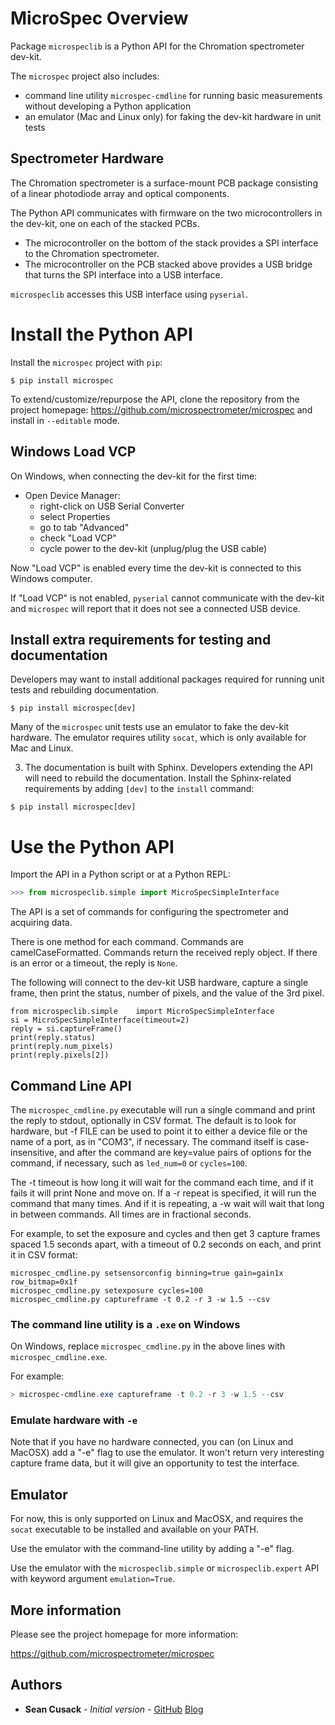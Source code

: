 # MicroSpec Overview
Package `microspeclib` is a Python API for the Chromation
spectrometer dev-kit.

The `microspec` project also includes:

- command line utility `microspec-cmdline` for running basic
  measurements without developing a Python application
- an emulator (Mac and Linux only) for faking the dev-kit
  hardware in unit tests

## Spectrometer Hardware

The Chromation spectrometer is a surface-mount PCB package
consisting of a linear photodiode array and optical components.

The Python API communicates with firmware on the two
microcontrollers in the dev-kit, one on each of the stacked PCBs.

- The microcontroller on the bottom of the stack provides a SPI
interface to the Chromation spectrometer.
- The microcontroller on the PCB stacked above provides a USB
  bridge that turns the SPI interface into a USB interface.

`microspeclib` accesses this USB interface using `pyserial`.

# Install the Python API

Install the `microspec` project with `pip`:

```
$ pip install microspec
```

To extend/customize/repurpose the API, clone the repository from
the project homepage:
<https://github.com/microspectrometer/microspec> and install in
`--editable` mode.

## Windows Load VCP
On Windows, when connecting the dev-kit for the first time:

- Open Device Manager:
    - right-click on USB Serial Converter
    - select Properties
    - go to tab "Advanced"
    - check "Load VCP"
    - cycle power to the dev-kit (unplug/plug the USB cable)

Now "Load VCP" is enabled every time the dev-kit is connected to
this Windows computer.

If "Load VCP" is not enabled, `pyserial` cannot communicate with
the dev-kit and `microspec` will report that it does not see a
connected USB device.

## Install extra requirements for testing and documentation

Developers may want to install additional packages required for
running unit tests and rebuilding documentation.

```
$ pip install microspec[dev]
```

Many of the `microspec` unit tests use an emulator to fake the
dev-kit hardware. The emulator requires utility `socat`, which is
only available for Mac and Linux.

3. The documentation is built with Sphinx. Developers extending
   the API will need to rebuild the documentation. Install the
   Sphinx-related requirements by adding `[dev]` to the `install`
   command:

```
$ pip install microspec[dev]
```

# Use the Python API

Import the API in a Python script or at a Python REPL:

```python
>>> from microspeclib.simple import MicroSpecSimpleInterface
```

The API is a set of commands for configuring the spectrometer and
acquiring data.

There is one method for each command. Commands are
camelCaseFormatted. Commands return the received reply object. If
there is an error or a timeout, the reply is `None`.

The following will connect to the dev-kit USB hardware, capture a
single frame, then print the status, number of pixels, and the
value of the 3rd pixel.

```
from microspeclib.simple    import MicroSpecSimpleInterface
si = MicroSpecSimpleInterface(timeout=2)
reply = si.captureFrame()
print(reply.status)
print(reply.num_pixels)
print(reply.pixels[2])
```

## Command Line API

The `microspec_cmdline.py` executable will run a single command
and print the reply to stdout, optionally in CSV format. The
default is to look for hardware, but -f FILE can be used to point
it to either a device file or the name of a port, as in "COM3",
if necessary. The command itself is case-insensitive, and after
the command are key=value pairs of options for the command, if
necessary, such as `led_num=0` or `cycles=100`. 

The -t timeout is how long it will wait for the command each
time, and if it fails it will print None and move on. If a -r
repeat is specified, it will run the command that many times.
And if it is repeating, a -w wait will wait that long in between
commands. All times are in fractional seconds.

For example, to set the exposure and cycles and then get 3
capture frames spaced 1.5 seconds apart, with a timeout of 0.2
seconds on each, and print it in CSV format:

```
microspec_cmdline.py setsensorconfig binning=true gain=gain1x row_bitmap=0x1f
microspec_cmdline.py setexposure cycles=100
microspec_cmdline.py captureframe -t 0.2 -r 3 -w 1.5 --csv
```

### The command line utility is a `.exe` on Windows

On Windows, replace `microspec_cmdline.py` in the above lines
with `microspec_cmdline.exe`.

For example:

```powershell
> microspec-cmdline.exe captureframe -t 0.2 -r 3 -w 1.5 --csv
```

### Emulate hardware with `-e`

Note that if you have no hardware connected, you can (on Linux
and MacOSX) add a "-e" flag to use the emulator. It won't return
very interesting capture frame data, but it will give an
opportunity to test the interface.

## Emulator

For now, this is only supported on Linux and MacOSX, and requires
the `socat` executable to be installed and available on your PATH.

Use the emulator with the command-line utility by adding a "-e"
flag.

Use the emulator with the `microspeclib.simple` or
`microspeclib.expert` API with keyword argument `emulation=True`.

## More information
Please see the project homepage for more information:

<https://github.com/microspectrometer/microspec>

## Authors

- **Sean Cusack** - *Initial version* - [GitHub](https://github.com/eruciform) [Blog](https://eruciform.com)
